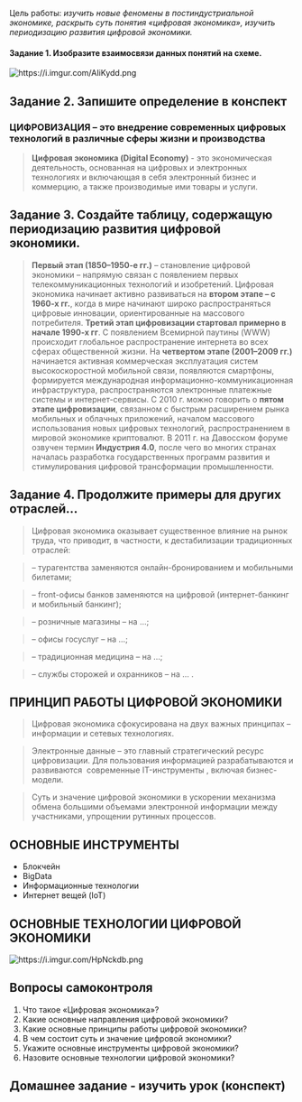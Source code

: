 Цель работы: *изучить новые феномены в постиндустриальной экономике, раскрыть суть понятия «цифровая экономика», изучить периодизацию развития цифровой экономики.*
#### Задание 1. Изобразите взаимосвязи данных понятий на схеме.
<img src="https://i.imgur.com/AIiKydd.png" alt="https://i.imgur.com/AIiKydd.png">

## Задание 2. Запишите определение в конспект
### ЦИФРОВИЗАЦИЯ – это внедрение современных цифровых технологий в различные сферы жизни и производства
> **Цифровая экономика (Digital Economy)** - это экономическая деятельность, основанная на цифровых и электронных технологиях и включающая в себя электронный бизнес и коммерцию, а также производимые ими товары и услуги.

## Задание 3. Создайте таблицу, содержащую периодизацию развития цифровой экономики.
> **Первый этап (1850–1950-е гг.)** – становление цифровой экономики – напрямую связан с появлением первых телекоммуникационных технологий и изобретений. Цифровая экономика начинает активно развиваться на **втором этапе – с 1960-х гг.**, когда в мире начинают широко распространяться цифровые инновации, ориентированные на массового потребителя. **Третий этап цифровизации стартовал примерно в начале 1990-х гг**. С появлением Всемирной паутины (WWW) происходит глобальное распространение интернета во всех сферах общественной жизни. На **четвертом этапе (2001–2009 гг.)** начинается активная коммерческая эксплуатация систем высокоскоростной мобильной связи, появляются смартфоны, формируется международная информационно-коммуникационная инфраструктура, распространяются электронные платежные системы и интернет-сервисы. С 2010 г. можно говорить о **пятом этапе цифровизации**, связанном с быстрым расширением рынка мобильных и облачных приложений, началом массового использования новых цифровых технологий, распространением в мировой экономике криптовалют. В 2011 г. на Давосском форуме озвучен термин **Индустрия 4.0**, после чего во многих странах началась разработка государственных программ развития и стимулирования цифровой трансформации промышленности.

## Задание 4. Продолжите примеры для других отраслей…
> Цифровая экономика оказывает существенное влияние на рынок труда, что приводит, в частности, к дестабилизации традиционных отраслей:

> – турагентства заменяются онлайн-бронированием и мобильными билетами; 

> – front-офисы банков заменяются на цифровой (интернет-банкинг и мобильный банкинг); 

> – розничные магазины – на …; 

> – офисы госуслуг – на …; 

> – традиционная медицина – на …; 

> – службы сторожей и охранников – на … .

## ПРИНЦИП РАБОТЫ ЦИФРОВОЙ ЭКОНОМИКИ

> Цифровая экономика сфокусирована на двух важных принципах – информации и сетевых технологиях.

> Электронные данные – это главный стратегический ресурс цифровизации. Для пользования информацией разрабатываются и развиваются  современные IT-инструменты , включая бизнес-модели. 

> Суть и значение цифровой экономики в ускорении механизма обмена большими объемами электронной информации между участниками, упрощении рутинных процессов.

## ОСНОВНЫЕ ИНСТРУМЕНТЫ
- Блокчейн
- BigData
- Информационные технологии
- Интернет вещей (IoT)

## ОСНОВНЫЕ ТЕХНОЛОГИИ ЦИФРОВОЙ ЭКОНОМИКИ
<img src="https://i.imgur.com/HpNckdb.png" alt="https://i.imgur.com/HpNckdb.png">

## Вопросы самоконтроля
1. Что такое «Цифровая экономика»?
2. Какие основные направления цифровой экономики?
3. Какие основные принципы работы цифровой экономики?
4. В чем состоит суть и значение цифровой экономики?
5. Укажите основные инструменты цифровой экономики?
6. Назовите основные технологии цифровой экономики?
## Домашнее задание - изучить урок (конспект)